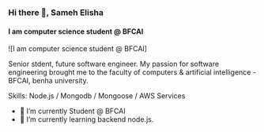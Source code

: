 ### Hi there 👋, Sameh Elisha
#### I am computer science student @ BFCAI
![I am computer science student @ BFCAI]

Senior stdent, future software engineer. My passion for software engineering brought me to the faculty of computers & artificial intelligence - BFCAI, benha university.

Skills: Node.js / Mongodb / Mongoose / AWS Services  

- 🔭 I’m currently Student @ BFCAI 
- 🌱 I’m currently learning backend node.js.

